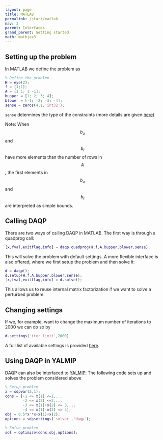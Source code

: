 ```yaml
---
layout: page
title: MATLAB 
permalink: /start/matlab
nav: 3 
parent: Interfaces 
grand_parent: Getting started 
math: mathjax3
---
```



## Setting up the problem
In MATLAB we define the problem as 
```matlab
% Define the problem
H = eye(2);
f = [1;1]; 
A = [1 1; 1 -1];
bupper = [1; 2; 3; 4];
blower = [-1; -2; -3; -4];
sense = zeros(4,1,'int32');
```
`sense` determines the type of the constraints (more details are given [here](/daqp/parameters/#constraint-classification)).

Note: When $$b_u$$ and $$b_l$$ have more elements than the number of rows in $$A$$, the first elements in $$b_u$$ and $$b_l$$ are interpreted as simple bounds. 

## Calling DAQP
There are two ways of calling DAQP in MATLAB. The first way is through a quadprog call: 
```matlab
[x,fval,exitflag,info] = daqp.quadprog(H,f,A,bupper,blower,sense);
```
This will solve the problem with default settings. A more flexible interface is also offered, where we first setup the problem and then solve it:
```matlab
d = daqp();
d.setup(H,f,A,bupper,blower,sense);
[x,fval,exitflag,info] = d.solve();
```
This allows us to reuse internal matrix factorization if we want to solve a perturbed problem. 

## Changing settings
If we, for example, want to change the maximum number of iterations to 2000 we can do so by
```matlab
d.settings('iter_limit',2000)
```

A full list of available settings is provided [here](/daqp/parameters/#settings).

## Using DAQP in YALMIP
DAQP can also be interfaced to [YALMIP](https://yalmip.github.io/). The following code sets up and solves the problem considered above

```matlab
% Setup problem
x = sdpvar(2,1);
cons = [-1 <= x(1) <=1,...
        -2 <= x(2) <=2,...
        -3 <= x(1)+x(2) <= 3,...
        -4 <= x(1)-x(2) <= 4];
obj = 0.5*x'*x+x(1)+x(2);
options = sdpsettings('solver','daqp');

% Solve problem
sol = optimize(cons,obj,options);
```
